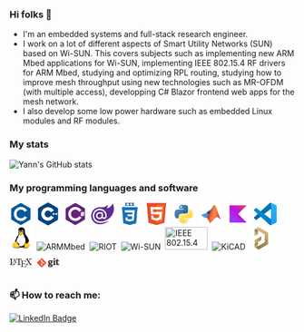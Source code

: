 ### Hi folks 👋

 - I'm an embedded systems and full-stack research engineer.
 - I work on a lot of different aspects of Smart Utility Networks (SUN) based on Wi-SUN. This covers subjects such as implementing new ARM Mbed applications for Wi-SUN, implementing IEEE 802.15.4 RF drivers for ARM Mbed, studying and optimizing RPL routing, studying how to improve mesh throughput using new technologies such as MR-OFDM (with multiple access), developping C# Blazor frontend web apps for the mesh network.
 - I also develop some low power hardware such as embedded Linux modules and RF modules.

### My stats

![Yann's GitHub stats](https://github-readme-stats-eight-theta.vercel.app/api?username=YannCharbon&show_icons=true&theme=radical)

### My programming languages and software

<div>
  <img src="https://github.com/devicons/devicon/blob/master/icons/c/c-plain.svg" title="C" alt="C" width="40" height="40"/>&nbsp;
  <img src="https://github.com/devicons/devicon/blob/master/icons/cplusplus/cplusplus-plain.svg" title="Cplusplus" alt="Cplusplus" width="40" height="40"/>&nbsp;
  <img src="https://github.com/devicons/devicon/blob/master/icons/csharp/csharp-plain.svg" title="Csharp" alt="Csharp" width="40" height="40"/>&nbsp;
  <img src="https://raw.githubusercontent.com/github/explore/680b4717c7acabd1eb10b8c008991a160a84bc88/topics/blazor/blazor.png" title="Blazor"  alt="Blazor" width="40" height="40"/>&nbsp;
  <img src="https://github.com/devicons/devicon/blob/master/icons/css3/css3-plain-wordmark.svg"  title="CSS3" alt="CSS" width="40" height="40"/>&nbsp;
  <img src="https://github.com/devicons/devicon/blob/master/icons/html5/html5-original.svg" title="HTML5" alt="HTML" width="40" height="40"/>&nbsp;
  <img src="https://github.com/devicons/devicon/blob/master/icons/python/python-original.svg" title"Python" alt="Python" width="40" height="40"/>&nbsp;
  <img src="https://github.com/devicons/devicon/blob/master/icons/matlab/matlab-original.svg" title"Matlab" alt="Matlab" width="40" height="40"/>&nbsp;
  <img src="https://github.com/devicons/devicon/blob/master/icons/kotlin/kotlin-original.svg" title="Kotlin" alt="Kotlin" width="40" height="40"/>&nbsp;
  <img src="https://github.com/devicons/devicon/blob/master/icons/vscode/vscode-original.svg" title="VScode" alt="VScode" width="40" height="40"/>&nbsp;
  <img src="https://github.com/devicons/devicon/blob/master/icons/linux/linux-original.svg" title="Linux" alt="Linux" width="40" height="40"/>&nbsp;
  <img src="https://avatars.githubusercontent.com/u/8916057?s=200&v=4" title="ARMMbed" alt="ARMMbed " width="40" height="40"/>&nbsp;
  <img src="https://avatars.githubusercontent.com/u/3079480?s=200&v=4" title="RIOT" alt="RIOT" width="40" height="40"/>&nbsp;
  <img src="https://wi-sun.org/wp-content/uploads/wi-sun-300x209.jpg" title="Wi-SUN"  alt="Wi-SUN" width="60" height="40"/>&nbsp;
  <img src="https://www.ieee802.org/15/pub/ieee802-15%20logo.jpg" title="IEEE 802.15.4" alt"IEEE802.15.4" width="75" height="40"/>&nbsp;
  <img src="https://avatars.githubusercontent.com/u/3374914?s=200&v=4" title="KiCAD" alt="KiCAD" width="40" height="40"/>&nbsp;
  <img src="https://raw.githubusercontent.com/github/explore/7af95003139e68a3a54e382bb4f23a72836ef348/topics/altium-designer/altium-designer.png" title="Altium Designer" alt="Atlium" width="40" height="40"/>&nbsp;
  <img src="https://github.com/devicons/devicon/blob/master/icons/latex/latex-original.svg" title="Latex" alt="Latex" width="40" height="40"/>&nbsp;
  <img src="https://github.com/devicons/devicon/blob/master/icons/git/git-original-wordmark.svg" title="Git" alt="Git" width="40" height="40"/>
</div>

### 📫 How to reach me:
<div id="badges">
  <a href="https://www.linkedin.com/in/yann-charbon/">
    <img src="https://img.shields.io/badge/LinkedIn-blue?style=for-the-badge&logo=linkedin&logoColor=white" alt="LinkedIn Badge"/>
  </a>
</div>

<!--
**YannCharbon/YannCharbon** is a ✨ _special_ ✨ repository because its `README.md` (this file) appears on your GitHub profile.

Here are some ideas to get you started:

- 🔭 I’m currently working on ...
- 🌱 I’m currently learning ...
- 👯 I’m looking to collaborate on ...
- 🤔 I’m looking for help with ...
- 💬 Ask me about ...
- 📫 How to reach me: ...
- 😄 Pronouns: ...
- ⚡ Fun fact: ...
-->
